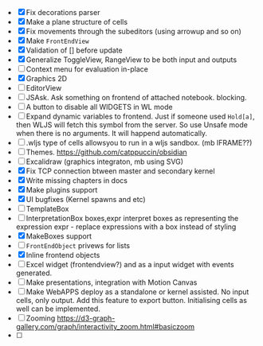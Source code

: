 - [x] Fix decorations parser
- [x] Make a plane structure of cells
- [x] Fix movements through the subeditors (using arrowup and so on)
- [x] Make `FrontEndView`
- [x] Validation of [] before update
- [x] Generalize ToggleView, RangeView to be both input and outputs
- [ ] Context menu for evaluation in-place
- [x] Graphics 2D
- [ ] EditorView
- [ ] JSAsk. Ask something on frontend of attached notebook. blocking.
- [ ] A button to disable all WIDGETS in WL mode
- [ ] Expand dynamic variables to frontend. Just if someone used `Hold[a]`, then WLJS will fetch this symbol from the server. So use Unsafe mode when there is no arguments. It will happend automatically.
- [ ] .wljs type of cells allowsyou to run in a wljs sandbox. (mb IFRAME??)
- [ ] Themes. https://github.com/catppuccin/obsidian
- [ ] Excalidraw (graphics integraton, mb using SVG)
- [x] Fix TCP connection btween master and secondary kernel
- [x] Write missing chapters in docs
- [x] Make plugins support
- [x] UI bugfixes (Kernel spawns and etc)
- [ ] TemplateBox
- [ ] InterpretationBox boxes,expr interpret boxes as representing the expression expr - replace expressions with a box instead of styling
- [x] MakeBoxes support
- [ ] `FrontEndObject` privews for lists
- [x] Inline frontend objects
- [ ] Excel widget (frontendview?) and as a input widget with events generated.
- [ ] Make presentations, integration with Motion Canvas
- [ ] Make WebAPPS deploy as a standalone or kernel assisted. No input cells, only output. Add this feature to export button. Initialising cells as well can be implemented.
- [ ] Zooming https://d3-graph-gallery.com/graph/interactivity_zoom.html#basiczoom
- [ ] 